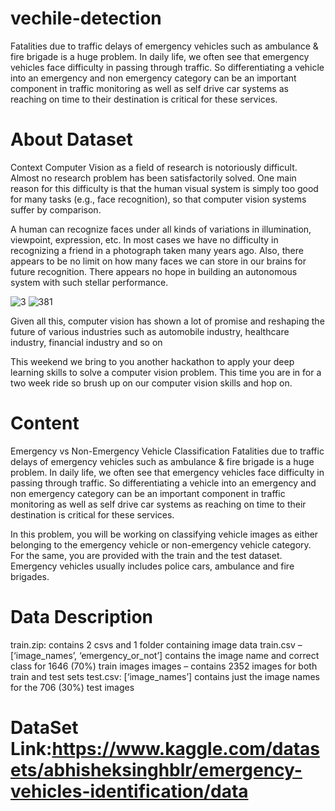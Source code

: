 # vechile-detection
Fatalities due to traffic delays of emergency vehicles such as ambulance & fire brigade is a huge problem. In daily life, we often see that emergency vehicles face difficulty in passing through traffic. So differentiating a vehicle into an emergency and non emergency category can be an important component in traffic monitoring as well as self drive car systems as reaching on time to their destination is critical for these services.


# About Dataset
Context
Computer Vision as a field of research is notoriously difficult. Almost no research problem has been satisfactorily solved. One main reason for this difficulty is that the human visual system is simply too good for many tasks (e.g., face recognition), so that computer vision systems suffer by comparison.

A human can recognize faces under all kinds of variations in illumination, viewpoint, expression, etc. In most cases we have no difficulty in recognizing a friend in a photograph taken many years ago. Also, there appears to be no limit on how many faces we can store in our brains for future recognition. There appears no hope in building an autonomous system with such stellar performance.

![3](https://github.com/Deekshith8484/Vechile-Classification/assets/102028936/4a75bf8f-4e14-45b3-bf47-a5ab2c70d174)
![381](https://github.com/Deekshith8484/Vechile-Classification/assets/102028936/92baf15b-310c-4097-b81f-fe3cf5b26d95)

Given all this, computer vision has shown a lot of promise and reshaping the future of various industries such as automobile industry, healthcare industry, financial industry and so on

This weekend we bring to you another hackathon to apply your deep learning skills to solve a computer vision problem. This time you are in for a two week ride so brush up on our computer vision skills and hop on.

# Content
Emergency vs Non-Emergency Vehicle Classification
Fatalities due to traffic delays of emergency vehicles such as ambulance & fire brigade is a huge problem. In daily life, we often see that emergency vehicles face difficulty in passing through traffic. So differentiating a vehicle into an emergency and non emergency category can be an important component in traffic monitoring as well as self drive car systems as reaching on time to their destination is critical for these services.

In this problem, you will be working on classifying vehicle images as either belonging to the emergency vehicle or non-emergency vehicle category. For the same, you are provided with the train and the test dataset. Emergency vehicles usually includes police cars, ambulance and fire brigades.

# Data Description
train.zip: contains 2 csvs and 1 folder containing image data
train.csv – [‘image_names’, ‘emergency_or_not’] contains the image name and correct class for 1646 (70%) train images
images – contains 2352 images for both train and test sets
test.csv: [‘image_names’] contains just the image names for the 706 (30%) test images
# DataSet Link:https://www.kaggle.com/datasets/abhisheksinghblr/emergency-vehicles-identification/data
